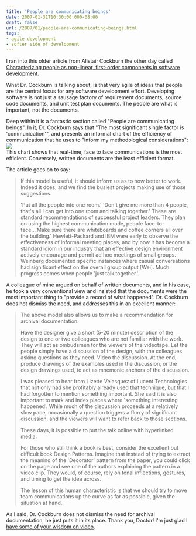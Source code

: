 ```yaml
---
title: 'People are communicating beings'
date: 2007-01-31T10:30:00.000-08:00
draft: false
url: /2007/01/people-are-communicating-beings.html
tags: 
- agile development
- softer side of development
---
```


I ran into this older article from Alistair Cockburn the other day called [Characterizing people as non-linear, first-order components in software development](http://alistair.cockburn.us/index.php/Characterizing_people_as_non-linear,_first-order_components_in_software_development).  
  
What Dr. Cockburn is talking about, is that very agile of ideas that people are the central focus for any software development effort. Developing software is not just a sausage factory of requirement documents, source code documents, and unit test plan documents. The people are what is important, not the documents.  
  
Deep within it is a fantastic section called "People are communicating beings". In it, Dr. Cockburn says that "The most significant single factor is 'communication'", and presents an informal chart of the efficiency of communication that he uses to "inform my methodological considerations":  
[![](http://alistair.cockburn.us/images/Cpanfocisd_image001.gif)](http://alistair.cockburn.us/images/Cpanfocisd_image001.gif)  
This chart shows that real-time, face to face communications is the most efficient. Conversely, written documents are the least efficient format.  
  
The article goes on to say:  

>   
> If this model is useful, it should inform us as to how better to work. Indeed it does, and we find the busiest projects making use of those suggestions.  
>   
> 'Put all the people into one room.' 'Don't give me more than 4 people, that's all I can get into one room and talking together.' These are standard recommendations of successful project leaders. They plan on using the highest communication mode, people face-to-face...'Make sure there are whiteboards and coffee corners all over the building.' Hewlett-Packard and IBM were early to observe the effectiveness of informal meeting places, and by now it has become a standard idiom in our industry that an effective design environment actively encourage and permit ad hoc meetings of small groups. Weinberg documented specific instances where casual conversations had significant effect on the overall group output \[Wei\]. Much progress comes when people 'just talk together.'.  

  
A colleague of mine argued on behalf of written documents, and in his case, he took a very conventional view and insisted that the documents were the most important thing to "provide a record of what happened". Dr. Cockburn does not dismiss the need, and addresses this in an excellent manner:  
  

> The above model also allows us to make a recommendation for archival documentation:  
>   
> Have the designer give a short (5-20 minute) description of the design to one or two colleagues who are not familiar with the work. They will act as ombudsmen for the viewers of the videotape. Let the people simply have a discussion of the design, with the colleagues asking questions as they need. Video the discussion. At the end, produce drawings of the examples used in the discussion, or the design drawings used, to act as mnemonic anchors of the discussion.  
>   
> I was pleased to hear from Lizette Velasquez of Lucent Technologies that not only had she profitably already used that technique, but that I had forgotten to mention something important. She said it is also important to mark and index places where 'something interesting happened'. While much of the discussion proceeds at a relatively slow pace, occasionally a question triggers a flurry of significant discussion, and the viewers will want to refer back to those sections.  
>   
> These days, it is possible to put the talk online with hyperlinked media.  
>   
> For those who still think a book is best, consider the excellent but difficult book Design Patterns. Imagine that instead of trying to extract the meaning of the 'Decorator' pattern from the paper, you could click on the page and see one of the authors explaining the pattern in a video clip. They would, of course, rely on tonal inflections, gestures, and timing to get the idea across.  
>   
> The lesson of this human characteristic is that we should try to move team communications up the curve as far as possible, given the situation at hand.  

  
  
As I said, Dr. Cockburn does not dismiss the need for archival documentation, he just puts it in its place. Thank you, Doctor! I'm just glad I [have some of your wisdom on video](http://www.infoq.com/interviews/alistair-cockburn-interview-2006).
